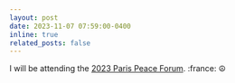 ```yaml
---
layout: post
date: 2023-11-07 07:59:00-0400
inline: true
related_posts: false
---
```


I will be attending the [2023 Paris Peace Forum](https://parispeaceforum.org/). :france: :peace_symbol:
<!-- all emojis https://www.fabriziomusacchio.com/blog/2021-08-16-emojis_for_Jekyll/ -->
